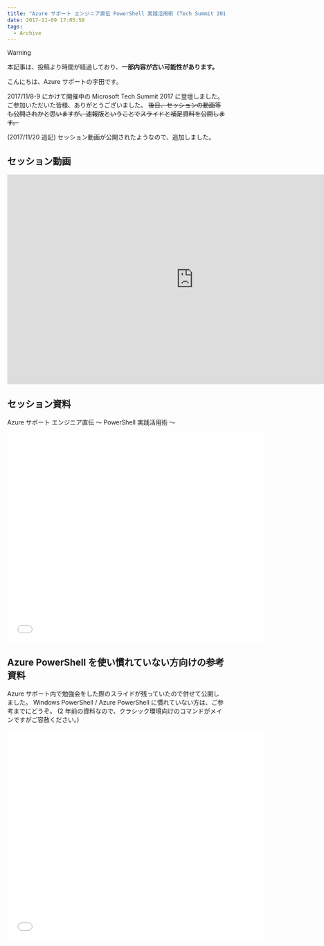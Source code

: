 ```yaml
---
title: "Azure サポート エンジニア直伝 PowerShell 実践活用術 (Tech Summit 2017 #DEP006 の補足)"
date: 2017-11-09 17:05:58
tags:
  - Archive
---
```

> [!WARNING]
> 本記事は、投稿より時間が経過しており、**一部内容が古い可能性があります。**

こんにちは、Azure サポートの宇田です。

2017/11/8-9 にかけて開催中の Microsoft Tech Summit 2017 に登壇しました。ご参加いただいた皆様、ありがとうございました。
~~後日、セッションの動画等も公開されかと思いますが、速報版ということでスライドと補足資料を公開します。~~

(2017/11/20 追記) セッション動画が公開されたようなので、追加しました。

## セッション動画

<iframe width="860" height="484" src="https://www.youtube.com/embed/WiAwsWk8HMw?feature=oembed" frameborder="0" allow="accelerometer; autoplay; encrypted-media; gyroscope; picture-in-picture" allowfullscreen></iframe>

## セッション資料

Azure サポート エンジニア直伝 ～ PowerShell 実践活用術 ～
<iframe loading="lazy" src="//www.slideshare.net/slideshow/embed_code/key/IfCVg5mtoLOHYA" width="595" height="485" frameborder="0" allowfullscreen="allowfullscreen"> </iframe>

## Azure PowerShell を使い慣れていない方向けの参考資料

Azure サポート内で勉強会をした際のスライドが残っていたので併せて公開しました。
Windows PowerShell / Azure PowerShell に慣れていない方は、ご参考までにどうぞ。
(2 年前の資料なので、クラシック環境向けのコマンドがメインですがご容赦ください。)
<iframe loading="lazy" src="//www.slideshare.net/slideshow/embed_code/key/ecDZEBhpEVnlxm" width="595" height="485" frameborder="0" allowfullscreen="allowfullscreen"> </iframe>
